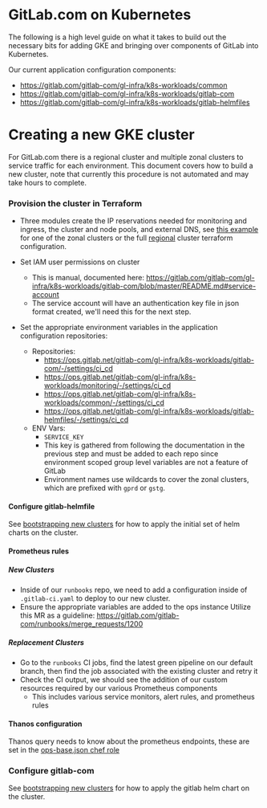 # GitLab.com on Kubernetes

The following is a high level guide on what it takes to build out the necessary
bits for adding GKE and bringing over components of GitLab into Kubernetes.

Our current application configuration components:

* <https://gitlab.com/gitlab-com/gl-infra/k8s-workloads/common>
* <https://gitlab.com/gitlab-com/gl-infra/k8s-workloads/gitlab-com>
* <https://gitlab.com/gitlab-com/gl-infra/k8s-workloads/gitlab-helmfiles>

# Creating a new GKE cluster

For GitLab.com there is a regional cluster and multiple zonal clusters to service traffic for each environment.
This document covers how to build a new cluster, note that currently this procedure is not automated and may take hours to complete.

### Provision the cluster in Terraform

* Three modules create the IP reservations needed for monitoring and ingress, the cluster and node pools, and external DNS, see [this example](https://ops.gitlab.net/gitlab-com/gitlab-com-infrastructure/-/blob/d6e0599570e70363456c1a1da8ab512b414f9a91/environments/gprd/gke-zonal.tf#L7-65) for one of the zonal clusters or the full [regional](https://ops.gitlab.net/gitlab-com/gitlab-com-infrastructure/-/blob/master/environments/gprd/gke-regional.tf) cluster terraform configuration.

* Set IAM user permissions on cluster
  * This is manual, documented here: <https://gitlab.com/gitlab-com/gl-infra/k8s-workloads/gitlab-com/blob/master/README.md#service-account>
  * The service account will have an authentication key file in json format created, we'll need this for the next step.
* Set the appropriate environment variables in the application configuration repositories:
  * Repositories:
    * <https://ops.gitlab.net/gitlab-com/gl-infra/k8s-workloads/gitlab-com/-/settings/ci_cd>
    * <https://ops.gitlab.net/gitlab-com/gl-infra/k8s-workloads/monitoring/-/settings/ci_cd>
    * <https://ops.gitlab.net/gitlab-com/gl-infra/k8s-workloads/common/-/settings/ci_cd>
    * <https://ops.gitlab.net/gitlab-com/gl-infra/k8s-workloads/gitlab-helmfiles/-/settings/ci_cd>
  * ENV Vars:
    * `SERVICE_KEY`
    * This key is gathered from following the documentation in the previous step and must be added to each repo since environment scoped group level variables are not a feature of GitLab
    * Environment names use wildcards to cover the zonal clusters, which are prefixed with `gprd` or `gstg`.

#### Configure gitlab-helmfile

See [bootstrapping new clusters](https://gitlab.com/gitlab-com/gl-infra/k8s-workloads/gitlab-helmfiles/-/blob/master/README.md#bootstrapping-new-clusters) for how to apply the initial set of helm charts on the cluster.

#### Prometheus rules

##### New Clusters

* Inside of our `runbooks` repo, we need to add a configuration inside of `.gitlab-ci.yaml` to deploy to our new cluster.
* Ensure the appropriate variables are added to the ops instance Utilize this MR as a guideline: <https://gitlab.com/gitlab-com/runbooks/merge_requests/1200>

##### Replacement Clusters

* Go to the `runbooks` CI jobs, find the latest green pipeline on our default
  branch, then find the job associated with the existing cluster and retry it
* Check the CI output, we should see the addition of our custom resources
  required by our various Prometheus components
  * This includes various service monitors, alert rules, and prometheus rules

#### Thanos configuration

Thanos query needs to know about the prometheus endpoints, these are set in the [ops-base.json chef role](https://ops.gitlab.net/gitlab-cookbooks/chef-repo/-/blob/31ed1e5fa4723bf9d2e837b0c0813c7c93f16b8a/roles/ops-base.json#L177-244)

### Configure gitlab-com

See [bootstrapping new clusters](https://ops.gitlab.net/gitlab-com/gl-infra/k8s-workloads/gitlab-com/-/tree/master#bootstrapping-new-clusters) for how to apply the gitlab helm chart on the cluster.
